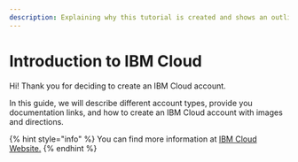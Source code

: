 ```yaml
---
description: Explaining why this tutorial is created and shows an outline of this docs.
---
```


# Introduction to IBM Cloud

Hi! Thank you for deciding to create an IBM Cloud account.

In this guide, we will describe different account types, provide you documentation links, and how to create an IBM Cloud account with images and directions.

{% hint style="info" %}
You can find more information at [IBM Cloud Website.](https://www.ibm.com/cloud)
{% endhint %}



